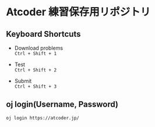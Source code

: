 # Atcoder 練習保存用リポジトリ

## Keyboard Shortcuts
- Download problems  
`Ctrl + Shift + 1` 

- Test  
`Ctrl + Shift + 2`

- Submit  
`Ctrl + Shift + 3`

## oj login(Username, Password)
`oj login https://atcoder.jp/`